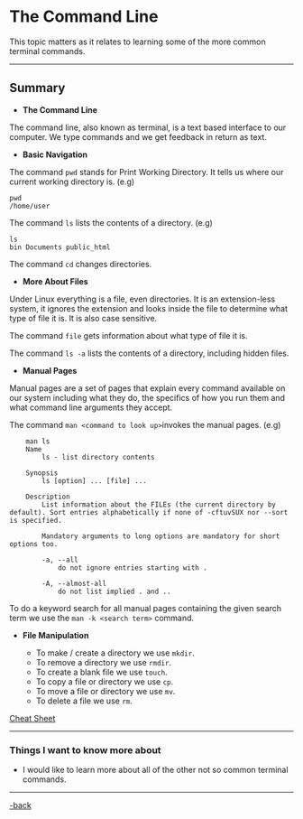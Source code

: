 # The Command Line

This topic matters as it relates to learning some of the more common terminal commands.

---

## Summary

* **The Command Line**

The command line, also known as terminal, is a text based interface to our computer. We type commands and we get feedback in return as text.

* **Basic Navigation**

The command `pwd` stands for Print Working Directory. It tells us where our current working directory is. (e.g)

    pwd
    /home/user

The command `ls` lists the contents of a directory. (e.g)

    ls
    bin Documents public_html

The command `cd` changes directories.

* **More About Files**

Under Linux everything is a file, even directories. It is an extension-less system, it ignores the extension and looks inside the file to determine what type of file it is. It is also case sensitive.

The command `file` gets information about what type of file it is.

The command `ls -a` lists the contents of a directory, including hidden files.

* **Manual Pages**

Manual pages are a set of pages that explain every command available on our system including what they do, the specifics of how you run them and what command line arguments they accept.

The command `man <command to look up>`invokes the manual pages. (e.g)

```
    man ls
    Name
        ls - list directory contents
    
    Synopsis
        ls [option] ... [file] ...
    
    Description
        List information about the FILEs (the current directory by default). Sort entries alphabetically if none of -cftuvSUX nor --sort is specified.
    
        Mandatory arguments to long options are mandatory for short options too.
    
        -a, --all
            do not ignore entries starting with .
    
        -A, --almost-all
            do not list implied . and ..
```

To do a keyword search for all manual pages containing the given search term we use the `man -k <search term>` command.

* **File Manipulation**

  * To make / create a directory we use `mkdir`.
  * To remove  a directory we use `rmdir`.
  * To create a blank file we use `touch`.
  * To copy a file or directory we use `cp`.
  * To move a file or directory we use `mv`.
  * To delete a file we use `rm`.

[Cheat Sheet](https://ryanstutorials.net/linuxtutorial/cheatsheet.php)

---

### Things I want to know more about

* I would like to learn more about all of the other not so common terminal commands.

---

[-back](https://alexriverau.github.io/reading-notes/code401)
